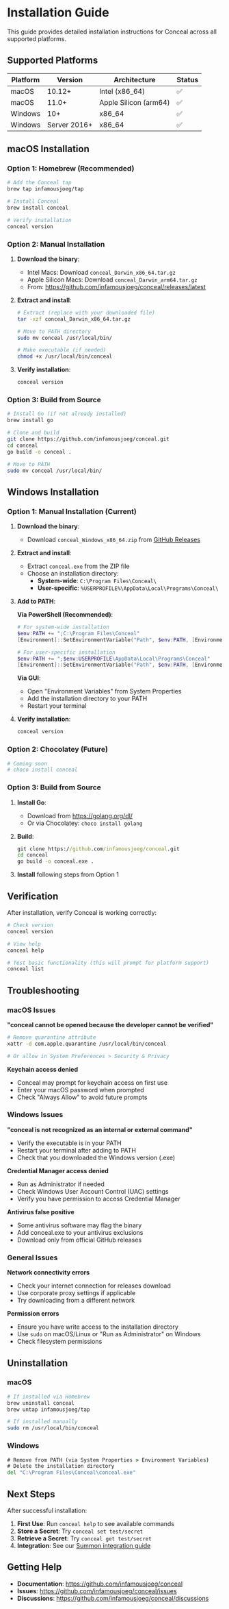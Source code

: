 # Installation Guide

This guide provides detailed installation instructions for Conceal across all supported platforms.

## Supported Platforms

| Platform | Version | Architecture | Status |
|----------|---------|-------------|--------|
| macOS | 10.12+ | Intel (x86_64) | ✅ |
| macOS | 11.0+ | Apple Silicon (arm64) | ✅ |
| Windows | 10+ | x86_64 | ✅ |
| Windows | Server 2016+ | x86_64 | ✅ |

## macOS Installation

### Option 1: Homebrew (Recommended)

```bash
# Add the Conceal tap
brew tap infamousjoeg/tap

# Install Conceal
brew install conceal

# Verify installation
conceal version
```

### Option 2: Manual Installation

1. **Download the binary**:
   - Intel Macs: Download `conceal_Darwin_x86_64.tar.gz`
   - Apple Silicon Macs: Download `conceal_Darwin_arm64.tar.gz`
   - From: https://github.com/infamousjoeg/conceal/releases/latest

2. **Extract and install**:
   ```bash
   # Extract (replace with your downloaded file)
   tar -xzf conceal_Darwin_x86_64.tar.gz
   
   # Move to PATH directory
   sudo mv conceal /usr/local/bin/
   
   # Make executable (if needed)
   chmod +x /usr/local/bin/conceal
   ```

3. **Verify installation**:
   ```bash
   conceal version
   ```

### Option 3: Build from Source

```bash
# Install Go (if not already installed)
brew install go

# Clone and build
git clone https://github.com/infamousjoeg/conceal.git
cd conceal
go build -o conceal .

# Move to PATH
sudo mv conceal /usr/local/bin/
```

## Windows Installation

### Option 1: Manual Installation (Current)

1. **Download the binary**:
   - Download `conceal_Windows_x86_64.zip` from [GitHub Releases](https://github.com/infamousjoeg/conceal/releases/latest)

2. **Extract and install**:
   - Extract `conceal.exe` from the ZIP file
   - Choose an installation directory:
     - **System-wide**: `C:\Program Files\Conceal\`
     - **User-specific**: `%USERPROFILE%\AppData\Local\Programs\Conceal\`

3. **Add to PATH**:
   
   **Via PowerShell (Recommended)**:
   ```powershell
   # For system-wide installation
   $env:PATH += ";C:\Program Files\Conceal"
   [Environment]::SetEnvironmentVariable("Path", $env:PATH, [EnvironmentVariableTarget]::Machine)
   
   # For user-specific installation
   $env:PATH += ";$env:USERPROFILE\AppData\Local\Programs\Conceal"
   [Environment]::SetEnvironmentVariable("Path", $env:PATH, [EnvironmentVariableTarget]::User)
   ```
   
   **Via GUI**:
   - Open "Environment Variables" from System Properties
   - Add the installation directory to your PATH
   - Restart your terminal

4. **Verify installation**:
   ```cmd
   conceal version
   ```

### Option 2: Chocolatey (Future)

```powershell
# Coming soon
# choco install conceal
```

### Option 3: Build from Source

1. **Install Go**:
   - Download from https://golang.org/dl/
   - Or via Chocolatey: `choco install golang`

2. **Build**:
   ```cmd
   git clone https://github.com/infamousjoeg/conceal.git
   cd conceal
   go build -o conceal.exe .
   ```

3. **Install** following steps from Option 1

## Verification

After installation, verify Conceal is working correctly:

```bash
# Check version
conceal version

# View help
conceal help

# Test basic functionality (this will prompt for platform support)
conceal list
```

## Troubleshooting

### macOS Issues

**"conceal cannot be opened because the developer cannot be verified"**
```bash
# Remove quarantine attribute
xattr -d com.apple.quarantine /usr/local/bin/conceal

# Or allow in System Preferences > Security & Privacy
```

**Keychain access denied**
- Conceal may prompt for keychain access on first use
- Enter your macOS password when prompted
- Check "Always Allow" to avoid future prompts

### Windows Issues

**"conceal is not recognized as an internal or external command"**
- Verify the executable is in your PATH
- Restart your terminal after adding to PATH
- Check that you downloaded the Windows version (.exe)

**Credential Manager access denied**
- Run as Administrator if needed
- Check Windows User Account Control (UAC) settings
- Verify you have permission to access Credential Manager

**Antivirus false positive**
- Some antivirus software may flag the binary
- Add conceal.exe to your antivirus exclusions
- Download only from official GitHub releases

### General Issues

**Network connectivity errors**
- Check your internet connection for releases download
- Use corporate proxy settings if applicable
- Try downloading from a different network

**Permission errors**
- Ensure you have write access to the installation directory
- Use `sudo` on macOS/Linux or "Run as Administrator" on Windows
- Check filesystem permissions

## Uninstallation

### macOS
```bash
# If installed via Homebrew
brew uninstall conceal
brew untap infamousjoeg/tap

# If installed manually
sudo rm /usr/local/bin/conceal
```

### Windows
```cmd
# Remove from PATH (via System Properties > Environment Variables)
# Delete the installation directory
del "C:\Program Files\Conceal\conceal.exe"
```

## Next Steps

After successful installation:

1. **First Use**: Run `conceal help` to see available commands
2. **Store a Secret**: Try `conceal set test/secret`
3. **Retrieve a Secret**: Try `conceal get test/secret`
4. **Integration**: See our [Summon integration guide](https://cyberark.github.io/summon)

## Getting Help

- **Documentation**: https://github.com/infamousjoeg/conceal
- **Issues**: https://github.com/infamousjoeg/conceal/issues
- **Discussions**: https://github.com/infamousjoeg/conceal/discussions